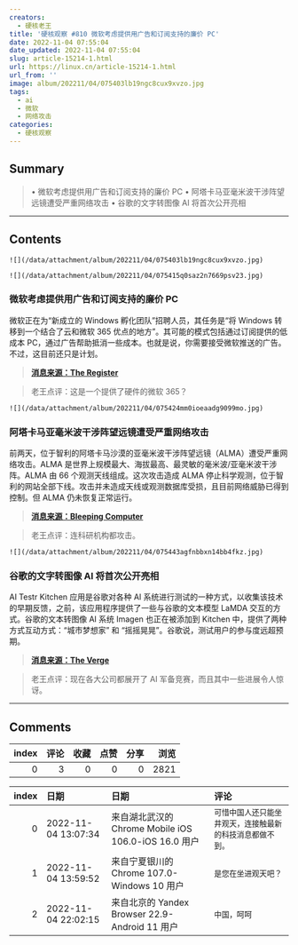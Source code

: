 ```yaml
---
creators:
  - 硬核老王
title: '硬核观察 #810 微软考虑提供用广告和订阅支持的廉价 PC'
date: 2022-11-04 07:55:04
date_updated: 2022-11-04 07:55:04
slug: article-15214-1.html
url: https://linux.cn/article-15214-1.html
url_from: ''
image: album/202211/04/075403lb19ngc8cux9xvzo.jpg
tags:
  - ai
  - 微软
  - 网络攻击
categories:
  - 硬核观察
---
```


## Summary

> • 微软考虑提供用广告和订阅支持的廉价 PC • 阿塔卡马亚毫米波干涉阵望远镜遭受严重网络攻击 • 谷歌的文字转图像 AI 将首次公开亮相

***

<!-- more -->

## Contents

`![](/data/attachment/album/202211/04/075403lb19ngc8cux9xvzo.jpg)`

`![](/data/attachment/album/202211/04/075415q0saz2n7669psv23.jpg)`

### 微软考虑提供用广告和订阅支持的廉价 PC

微软正在为“新成立的 Windows 孵化团队”招聘人员，其任务是“将 Windows 转移到一个结合了云和微软 365 优点的地方”。其可能的模式包括通过订阅提供的低成本 PC，通过广告帮助抵消一些成本。也就是说，你需要接受微软推送的广告。不过，这目前还只是计划。

> 
> **[消息来源：The Register](https://www.theregister.com/2022/11/02/microsoft_windows_pc_ads/)**
> 
> 
> 

> 
> 老王点评：这是一个提供了硬件的微软 365？
> 
> 
> 

`![](/data/attachment/album/202211/04/075424mm0ioeaadg9099mo.jpg)`

### 阿塔卡马亚毫米波干涉阵望远镜遭受严重网络攻击

前两天，位于智利的阿塔卡马沙漠的亚毫米波干涉阵望远镜（ALMA）遭受严重网络攻击。ALMA 是世界上规模最大、海拔最高、最灵敏的毫米波/亚毫米波干涉阵。ALMA 由 66 个观测天线组成。这次攻击造成 ALMA 停止科学观测，位于智利的网站全部下线。攻击并未造成天线或观测数据库受损，且目前网络威胁已得到控制。但 ALMA 仍未恢复正常运行。

> 
> **[消息来源：Bleeping Computer](https://www.bleepingcomputer.com/news/security/alma-observatory-shuts-down-operations-due-to-a-cyberattack/)**
> 
> 
> 

> 
> 老王点评：连科研机构都攻击。
> 
> 
> 

`![](/data/attachment/album/202211/04/075443agfnbbxn14bb4fkz.jpg)`

### 谷歌的文字转图像 AI 将首次公开亮相

AI Testr Kitchen 应用是谷歌对各种 AI 系统进行测试的一种方式，以收集该技术的早期反馈，之前，该应用程序提供了一些与谷歌的文本模型 LaMDA 交互的方式。谷歌的文本转图像 AI 系统 Imagen 也正在被添加到 Kitchen 中，提供了两种方式互动方式：“城市梦想家” 和 “摇摇晃晃”。谷歌说，测试用户的参与度远超预期。

> 
> **[消息来源：The Verge](https://www.theverge.com/2022/11/2/23434361/google-text-to-image-ai-model-imagen-test-kitchen-app)**
> 
> 
> 

> 
> 老王点评：现在各大公司都展开了 AI 军备竞赛，而且其中一些进展令人惊讶。
> 
> 
>

***

## Comments


|   index |   评论 |   收藏 |   点赞 |   分享 |   浏览 |
|--------:|-------:|-------:|-------:|-------:|-------:|
|       0 |      3 |      0 |      0 |      0 |   2821 |

|   index | 日期                | 日期                                                 | 评论                                                       |
|--------:|:--------------------|:-----------------------------------------------------|:-----------------------------------------------------------|
|       0 | 2022-11-04 13:07:34 | 来自湖北武汉的 Chrome Mobile iOS 106.0-iOS 16.0 用户 | `可惜中国人还只能坐井观天，连接触最新的科技消息都做不到。` |
|       1 | 2022-11-04 13:59:52 | 来自宁夏银川的 Chrome 107.0-Windows 10 用户          | `是您在坐进观天吧？`                                       |
|       2 | 2022-11-04 22:02:15 | 来自北京的 Yandex Browser 22.9-Android 11 用户       | `中国，呵呵`                                               |
